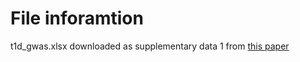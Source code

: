 # File inforamtion
t1d_gwas.xlsx downloaded as supplementary data 1 from [this paper](https://www.nature.com/articles/s41586-021-03552-w)